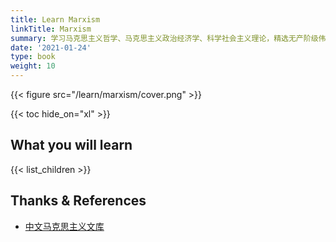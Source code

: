 ```yaml
---
title: Learn Marxism
linkTitle: Marxism
summary: 学习马克思主义哲学、马克思主义政治经济学、科学社会主义理论，精选无产阶级伟大导师马克思和恩格斯的重要著作。
date: '2021-01-24'
type: book
weight: 10
---
```


{{< figure src="/learn/marxism/cover.png" >}}

{{< toc hide_on="xl" >}}

## What you will learn

{{< list_children >}}

## Thanks & References

- [中文马克思主义文库](https://www.marxists.org/chinese/index.html)